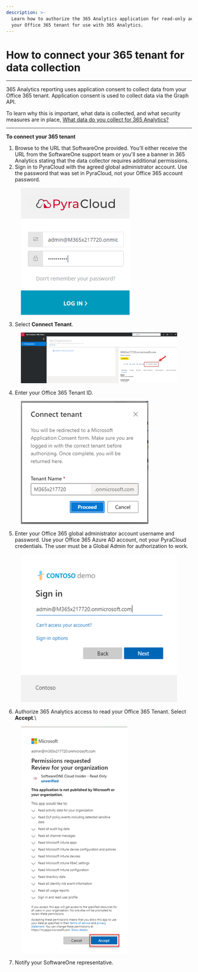 ```yaml
---
description: >-
  Learn how to authorize the 365 Analytics application for read-only access to
  your Office 365 tenant for use with 365 Analytics.
---
```


# How to connect your 365 tenant for data collection

***

365 Analytics reporting uses application consent to collect data from your Office 365 tenant. Application consent is used to collect data via the Graph API.&#x20;

To learn why this is important, what data is collected, and what security measures are in place, [What data do you collect for 365 Analytics?](what-data-do-you-collect-for-365-analytics.md)

***

**To connect your 365 tenant**

1. Browse to the URL that SoftwareOne provided. You'll either receive the URL from the SoftwareOne support team or you'll see a banner in 365 Analytics stating that the data collector requires additional permissions.
2. Sign in to PyraCloud with the agreed global administrator account. Use the password that was set in PyraCloud, not your Office 365 account password.

<figure><img src="../../.gitbook/assets/image.png" alt=""><figcaption></figcaption></figure>

3. Select **Connect Tenant**.&#x20;

<figure><img src="../../.gitbook/assets/image (3).png" alt=""><figcaption></figcaption></figure>

4. Enter your Office 365 Tenant ID.

<figure><img src="../../.gitbook/assets/image (6).png" alt=""><figcaption></figcaption></figure>

5. Enter your Office 365 global administrator account username and password. Use your Office 365 Azure AD account, not your PyraCloud credentials. The user must be a Global Admin for authorization to work.

<figure><img src="../../.gitbook/assets/image (8).png" alt=""><figcaption></figcaption></figure>



6. Authorize 365 Analytics access to read your Office 365 Tenant. Select **Accept**.\


<figure><img src="../../.gitbook/assets/image (10).png" alt=""><figcaption></figcaption></figure>

7. Notify your SoftwareOne representative.

